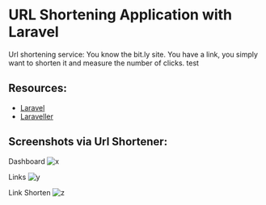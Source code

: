 # URL Shortening Application with Laravel

Url shortening service:
You know the bit.ly site. You have a link, you simply want to shorten it and measure the number of clicks.
test
## Resources:

- [Laravel](https://laravel.com/docs/8.x)
- [Laraveller](https://www.youtube.com/watch?v=tphcYh_uoXg&t=175s)

## Screenshots via Url Shortener:

Dashboard
![x](https://user-images.githubusercontent.com/17704776/117588481-391fe100-b12c-11eb-927c-d5464f121ea8.png)

Links
![y](https://user-images.githubusercontent.com/17704776/117588485-3f15c200-b12c-11eb-8d51-c38a397b8053.png)

Link Shorten
![z](https://user-images.githubusercontent.com/17704776/117588490-4937c080-b12c-11eb-9531-10fdf053f840.png)
